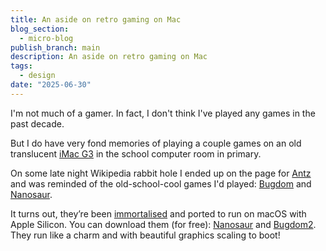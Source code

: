 ```yaml
---
title: An aside on retro gaming on Mac
blog_section:
  - micro-blog
publish_branch: main
description: An aside on retro gaming on Mac
tags:
  - design
date: "2025-06-30"
---
```


I'm not much of a gamer. In fact, I don't think I've played any games in the past decade.

But I do have very fond memories of playing a couple games on an old translucent [iMac G3](https://en.wikipedia.org/wiki/IMac_G3) in the school computer room in primary.

On some late night Wikipedia rabbit hole I ended up on the page for [Antz](https://en.wikipedia.org/wiki/Antz) and was reminded of the old-school-cool games I'd played: [Bugdom](https://en.wikipedia.org/wiki/Bugdom) and [Nanosaur](https://en.wikipedia.org/wiki/Nanosaur).

It turns out, they’re been [immortalised](https://jorio.itch.io) and ported to run on macOS with Apple Silicon. You can download them (for free): [Nanosaur](https://github.com/jorio/Nanosaur) and [Bugdom2](https://github.com/jorio/Bugdom2). They run like a charm and with beautiful graphics scaling to boot!
